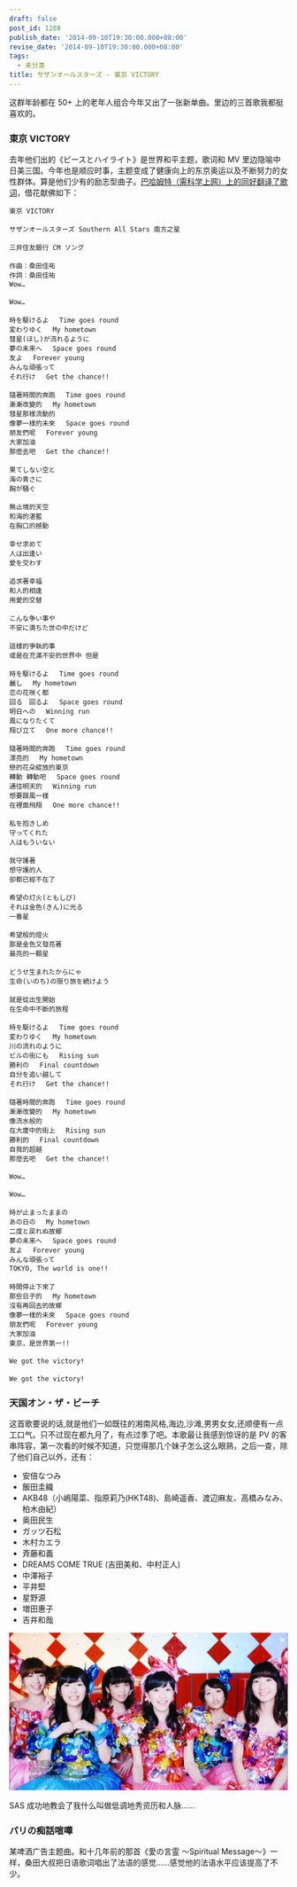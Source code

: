 ```yaml
---
draft: false
post_id: 1288
publish_date: '2014-09-10T19:30:00.000+08:00'
revise_date: '2014-09-10T19:30:00.000+08:00'
tags:
  - 未分类
title: サザンオールスターズ - 東京 VICTORY
---
```


这群年龄都在 50+ 上的老年人组合今年又出了一张新单曲。里边的三首歌我都挺喜欢的。

### 東京 VICTORY

去年他们出的《ピースとハイライト》是世界和平主题，歌词和 MV 里边隐喻中日美三国。今年也是顺应时事，主题变成了健康向上的东京奥运以及不断努力的女性群体。算是他们少有的励志型曲子。[巴哈姆特（需科学上网）上的同好翻译了歌词](http://home.gamer.com.tw/creationDetail.php?sn=2583863)，借花献佛如下：

```
東京 VICTORY

サザンオールスターズ Southern All Stars 南方之星

三井住友銀行 CM ソング

作曲︰桑田佳祐
作詞︰桑田佳祐
Wow…

Wow…

時を駆けるよ　 Time goes round
変わりゆく　 My hometown
彗星(ほし)が流れるように
夢の未来へ　 Space goes round
友よ　 Forever young
みんな頑張って
それ行け　 Get the chance!!

隨著時間的奔跑　 Time goes round
漸漸改變的　 My hometown
彗星那樣流動的
像夢一樣的未來　 Space goes round
朋友們呢　 Forever young
大家加油
那麼去吧　 Get the chance!!

果てしない空と
海の青さに
胸が騒ぐ

無止境的天空
和海的湛藍
在胸口的撼動

幸せ求めて
人は出逢い
愛を交わす

追求著幸福
和人的相逢
用愛的交替

こんな争い事や
不安に満ちた世の中だけど

這樣的爭執的事
或是在充滿不安的世界中 但是

時を駆けるよ　 Time goes round
麗し　 My hometown
恋の花咲く都
回る　回るよ　 Space goes round
明日への　 Winning run
風になりたくて
翔び立て　 One more chance!!

隨著時間的奔跑　 Time goes round
漂亮的　 My hometown
戀的花朵綻放的東京
轉動 轉動吧　 Space goes round
通往明天的　 Winning run
想要跟風一樣
在裡面飛翔　 One more chance!!

私を抱きしめ
守ってくれた
人はもういない

我守護著
想守護的人
卻都已經不在了

希望の灯火(ともしび)
それは金色(きん)に光る
一番星

希望般的燈火
那是金色又發亮著
最亮的一顆星

どうせ生まれたからにゃ
生命(いのち)の限り旅を続けよう

就是從出生開始
在生命中不斷的旅程

時を駆けるよ　 Time goes round
変わりゆく　 My hometown
川の流れのように
ビルの街にも　 Rising sun
勝利の　 Final countdown
自分を追い越して
それ行け　 Get the chance!!

隨著時間的奔跑　 Time goes round
漸漸改變的　 My hometown
像流水般的
在大廈中的街上　 Rising sun
勝利的　 Final countdown
自我的超越
那麼去吧　 Get the chance!!

Wow…

Wow…

時が止まったままの
あの日の　 My hometown
二度と戻れぬ故郷
夢の未来へ　 Space goes round
友よ　 Forever young
みんな頑張って
TOKYO, The world is one!!

時間停止下來了
那些日子的　 My hometown
沒有再回去的故鄉
像夢一樣的未來　 Space goes round
朋友們呢　 Forever young
大家加油
東京，是世界第一!!

We got the victory!

We got the victory!
```

### 天国オン・ザ・ビーチ

这首歌要说的话,就是他们一如既往的湘南风格,海边,沙滩,男男女女,还顺便有一点工口气。只不过现在都九月了，有点过季了吧。本歌最让我感到惊讶的是 PV 的客串阵容，第一次看的时候不知道，只觉得那几个妹子怎么这么眼熟，之后一查，除了他们自己以外，还有：

- 安倍なつみ
- 飯田圭織
- AKB48（小嶋陽菜、指原莉乃(HKT48)、島崎遥香、渡辺麻友、高橋みなみ、柏木由紀）
- 奥田民生
- ガッツ石松
- 木村カエラ
- 斉藤和義
- DREAMS COME TRUE (吉田美和、中村正人)
- 中澤裕子
- 平井堅
- 星野源
- 増田惠子
- 吉井和哉

![Southern All Stars - Tengoku on the Beach](Southern-All-Stars-Tengoku-on-the-Beach-1440x1080-h264-M-ON-HD.ts_snapshot_02.38_2014.08.23_15.12.09.jpg)

SAS 成功地教会了我什么叫做低调地秀资历和人脉……

### パリの痴話喧嘩

某啤酒广告主题曲。和十几年前的那首《愛の言霊 〜Spiritual Message〜》一样，桑田大叔把日语歌词唱出了法语的感觉……感觉他的法语水平应该提高了不少。

